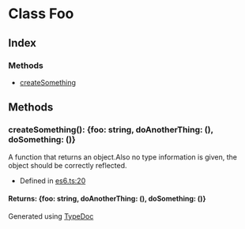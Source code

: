 # Class Foo


## Index

### Methods
* [createSomething](_es6_.foo.md#createsomething)

## Methods

### createSomething(): \{foo: string, doAnotherThing: (), doSomething: ()\}
A function that returns an object.Also no type information is given, the object should be correctly reflected.  
* Defined in [es6.ts:20](https://github.com/kimamula/typedoc/blob/HEAD/examples/es6/src/es6.ts#L20)

#### Returns: \{foo: string, doAnotherThing: (), doSomething: ()\}


Generated using [TypeDoc](http://typedoc.io)
